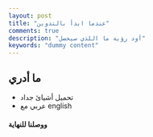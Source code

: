 ```yaml
---
layout: post
title: "عندما ابدأ بالتدوين"
comments: true
description: "أود رؤية ما اللذي سيحصل"
keywords: "dummy content"
---
```

## ما أدري
- تحميل أشيائ جداد
- عربي مع english

<div class="sage">
 
<script type="text/x-sage">
F.<e,f,h> = FreeAlgebra(QQ,3);

U = F.g_algebra({f*e: e*f - h, h*e: e*h + 2*e, h*f: f*h-2*f});

U
</script>

</div>



#### ووصلنا للنهاية
